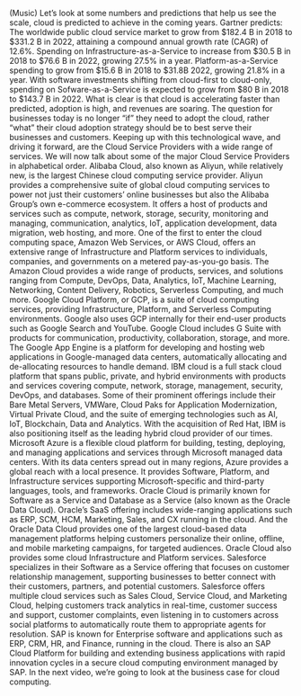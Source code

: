 (Music) Let’s look at some numbers and predictions that help us see the scale,
cloud is predicted to achieve in the coming years. Gartner predicts: The
worldwide public cloud service market to grow from $182.4 B in 2018 to $331.2 B
in 2022, attaining a compound annual growth rate (CAGR) of 12.6%. Spending on
Infrastructure-as-a-Service to increase from $30.5 B in 2018 to $76.6 B in 2022,
growing 27.5% in a year. Platform-as-a-Service spending to grow from $15.6 B in
2018 to $31.8B 2022, growing 21.8% in a year. With software investments shifting
from cloud-first to cloud-only, spending on Sofware-as-a-Service is expected to
grow from $80 B in 2018 to $143.7 B in 2022. What is clear is that cloud is
accelerating faster than predicted, adoption is high, and revenues are soaring.
The question for businesses today is no longer “if” they need to adopt the
cloud, rather “what” their cloud adoption strategy should be to best serve their
businesses and customers. Keeping up with this technological wave, and driving
it forward, are the Cloud Service Providers with a wide range of services. We
will now talk about some of the major Cloud Service Providers in alphabetical
order. Alibaba Cloud, also known as Aliyun, while relatively new, is the largest
Chinese cloud computing service provider. Aliyun provides a comprehensive suite
of global cloud computing services to power not just their customers’ online
businesses but also the Alibaba Group’s own e-commerce ecosystem. It offers a
host of products and services such as compute, network, storage, security,
monitoring and managing, communication, analytics, IoT, application development,
data migration, web hosting, and more. One of the first to enter the cloud
computing space, Amazon Web Services, or AWS Cloud, offers an extensive range of
Infrastructure and Platform services to individuals, companies, and governments
on a metered pay-as-you-go basis. The Amazon Cloud provides a wide range of
products, services, and solutions ranging from Compute, DevOps, Data, Analytics,
IoT, Machine Learning, Networking, Content Delivery, Robotics, Serverless
Computing, and much more. Google Cloud Platform, or GCP, is a suite of cloud
computing services, providing Infrastructure, Platform, and Serverless Computing
environments. Google also uses GCP internally for their end-user products such
as Google Search and YouTube. Google Cloud includes G Suite with products for
communication, productivity, collaboration, storage, and more. The Google App
Engine is a platform for developing and hosting web applications in
Google-managed data centers, automatically allocating and de-allocating
resources to handle demand. IBM cloud is a full stack cloud platform that spans
public, private, and hybrid environments with products and services covering
compute, network, storage, management, security, DevOps, and databases. Some of
their prominent offerings include their Bare Metal Servers, VMWare, Cloud Paks
for Application Modernization, Virtual Private Cloud, and the suite of emerging
technologies such as AI, IoT, Blockchain, Data and Analytics. With the
acquisition of Red Hat, IBM is also positioning itself as the leading hybrid
cloud provider of our times. Microsoft Azure is a flexible cloud platform for
building, testing, deploying, and managing applications and services through
Microsoft managed data centers. With its data centers spread out in many
regions, Azure provides a global reach with a local presence. It provides
Software, Platform, and Infrastructure services supporting Microsoft-specific
and third-party languages, tools, and frameworks. Oracle Cloud is primarily
known for Software as a Service and Database as a Service (also known as the
Oracle Data Cloud). Oracle’s SaaS offering includes wide-ranging applications
such as ERP, SCM, HCM, Marketing, Sales, and CX running in the cloud. And the
Oracle Data Cloud provides one of the largest cloud-based data management
platforms helping customers personalize their online, offline, and mobile
marketing campaigns, for targeted audiences. Oracle Cloud also provides some
cloud Infrastructure and Platform services. Salesforce specializes in their
Software as a Service offering that focuses on customer relationship management,
supporting businesses to better connect with their customers, partners, and
potential customers. Salesforce offers multiple cloud services such as Sales
Cloud, Service Cloud, and Marketing Cloud, helping customers track analytics in
real-time, customer success and support, customer complaints, even listening in
to customers across social platforms to automatically route them to appropriate
agents for resolution. SAP is known for Enterprise software and applications
such as ERP, CRM, HR, and Finance, running in the cloud. There is also an SAP
Cloud Platform for building and extending business applications with rapid
innovation cycles in a secure cloud computing environment managed by SAP. In the
next video, we’re going to look at the business case for cloud computing.